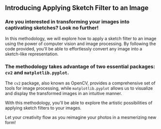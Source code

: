 
## **Introducing Applying Sketch Filter to an Image**

### Are you interested in transforming your images into captivating sketches? Look no further!

In this methodology, we will explore how to apply a sketch filter to an image using the power of computer vision and image processing. By following the code provided, you'll be able to effortlessly convert any image into a sketch-like representation.

### The methodology takes advantage of two essential packages: `cv2` and `matplotlib.pyplot`. 
The `cv2` package, also known as OpenCV, provides a comprehensive set of tools for image processing, while `matplotlib.pyplot` allows us to visualize and display the transformed images in an intuitive manner.

With this methodology, you'll be able to explore the artistic possibilities of applying sketch filters to your images. 

Let your creativity flow as you reimagine your photos in a mesmerizing new form!
